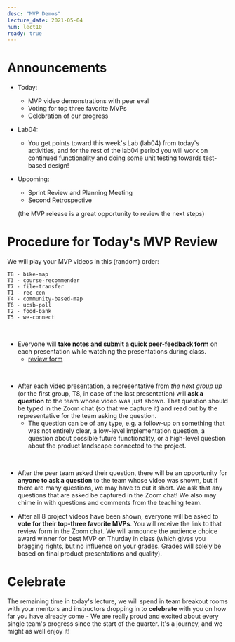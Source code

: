 ```yaml
---
desc: "MVP Demos"
lecture_date: 2021-05-04
num: lect10
ready: true
---
```


# Announcements
* Today: 
  * MVP video demonstrations with peer eval 
  * Voting for top three favorite MVPs
  * Celebration of our progress

* Lab04:
  * You get points toward this week's Lab (lab04) from today's activities, and for the rest of the lab04 period you will work on continued functionality and doing some unit testing towards test-based design! 

* Upcoming: 
  * Sprint Review and Planning Meeting 
  * Second Retrospective 
  
  (the MVP release is a great opportunity to review the next steps)


# Procedure for Today's MVP Review

We will play your MVP videos in this (random) order: 

```
T8 - bike-map
T3 - course-recommender
T7 - file-transfer
T1 - rec-cen
T4 - community-based-map
T6 - ucsb-poll
T2 - food-bank
T5 - we-connect
``` 

&nbsp;


* Everyone will **take notes and submit a quick peer-feedback form** on each presentation while watching the presentations during class. 
    * [review form](https://forms.gle/qYhNsWE88mXLt3VNA) 
 

&nbsp;

* After each video presentation, a representative from *the next group up* (or the first group, T8, in case of the last presentation) will **ask a question** to the team whose video was just shown. That question should be typed in the Zoom chat (so that we capture it) and read out by the representative for the team asking the question. 
    * The question can be of any type, e.g. a follow-up on something that was not entirely clear, a low-level implementation question, a question about possible future functionality, or a high-level question about the product landscape connected to the project. 

&nbsp;         

* After the peer team asked their question, there will be an opportunity for **anyone to ask a question** to the team whose video was shown, but if there are many questions, we may have to cut it short. We ask that any questions that are asked be captured in the Zoom chat! We also may chime in with questions and comments from the teaching team. 

* After all 8 project videos have been shown, everyone will be asked to **vote for their top-three favorite MVPs**. You will receive the link to that review form in the Zoom chat.  We will announce the audience choice award winner for best MVP on Thurday in class (which gives you bragging rights, but no influence on your grades. Grades will solely be based on final product presentations and quality).  

# Celebrate

The remaining time in today's lecture, we will spend in team breakout rooms with your mentors and instructors dropping in to **celebrate** with you on how far you have already come - We are really proud and excited about every single team's progress since the start of the quarter. It's a journey, and we might as well enjoy it! 